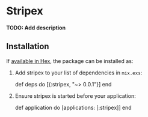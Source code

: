 # Stripex

**TODO: Add description**

## Installation

If [available in Hex](https://hex.pm/docs/publish), the package can be installed as:

  1. Add stripex to your list of dependencies in `mix.exs`:

        def deps do
          [{:stripex, "~> 0.0.1"}]
        end

  2. Ensure stripex is started before your application:

        def application do
          [applications: [:stripex]]
        end

